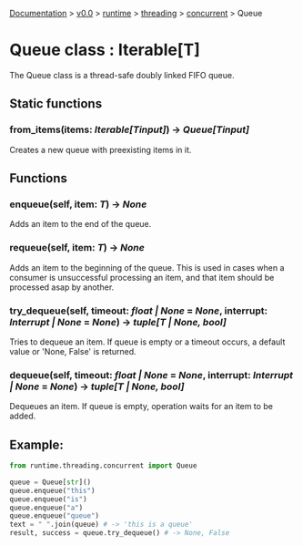 [Documentation](/docs/documentation.md) >
 [v0.0](/docs/0.0/version.md) >
  [runtime](/docs/0.0/runtime/module.md) >
   [threading](/docs/0.0/runtime/threading/module.md) >
    [concurrent](/docs/0.0/runtime/threading/concurrent/module.md) >
     Queue

# Queue class : Iterable[T]

The Queue class is a thread-safe doubly linked FIFO queue.

## Static functions

### from_items(items: _Iterable[Tinput]_) -> _Queue[Tinput]_

Creates a new queue with preexisting items in it.

## Functions

### enqueue(self, item: _T_) -> _None_

Adds an item to the end of the queue.

### requeue(self, item: _T_) -> _None_

Adds an item to the beginning of the queue. This is used in cases when a consumer is unsuccessful processing an item, and that item should be processed asap by another.

### try_dequeue(self, timeout: _float | None_ = _None_, interrupt: _Interrupt | None_ = _None_) -> _tuple[T | None, bool]_

Tries to dequeue an item. If queue is empty or a timeout occurs, a default value or 'None, False' is returned.

### dequeue(self, timeout: _float | None_ = _None_, interrupt: _Interrupt | None_ = _None_) -> _tuple[T | None, bool]_

Dequeues an item. If queue is empty, operation waits for an item to be added.

## Example:

```python
from runtime.threading.concurrent import Queue

queue = Queue[str]()
queue.enqueue("this")
queue.enqueue("is")
queue.enqueue("a")
queue.enqueue("queue")
text = " ".join(queue) # -> 'this is a queue'
result, success = queue.try_dequeue() # -> None, False
```